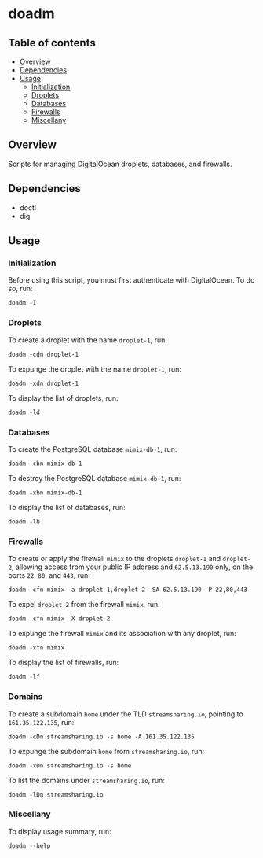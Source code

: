 doadm
=====


<a name="toc">Table of contents</a>
-----------------------------------

- [Overview](#overview)
- [Dependencies](#dependencies)
- [Usage](#usage)
  + [Initialization](#init)
  + [Droplets](#droplets)
  + [Databases](#databases)
  + [Firewalls](#firewalls)
  + [Miscellany](#miscellany)


<a name="overview">Overview</a>
-------------------------------

Scripts for managing DigitalOcean droplets, databases, and firewalls.


<a name="dependencies">Dependencies</a>
---------------------------------------

- doctl
- dig


<a name="usage">Usage</a>
-------------------------

### <a name="init">Initialization</a>

Before using this script, you must first authenticate with DigitalOcean. To do so, run:

    doadm -I


### <a name="droplets">Droplets</a>

To create a droplet with the name `droplet-1`, run:

    doadm -cdn droplet-1

To expunge the droplet with the name `droplet-1`, run:

    doadm -xdn droplet-1

To display the list of droplets, run:

    doadm -ld


### <a name="databases">Databases</a>

To create the PostgreSQL database `mimix-db-1`, run:

    doadm -cbn mimix-db-1

To destroy the PostgreSQL database `mimix-db-1`, run:

    doadm -xbn mimix-db-1

To display the list of databases, run:

    doadm -lb


### <a name="firewalls">Firewalls</a>

To create or apply the firewall `mimix` to the droplets `droplet-1` and `droplet-2`,
allowing access from your public IP address and `62.5.13.190` only, on the ports `22`, `80`, and
`443`, run:

    doadm -cfn mimix -a droplet-1,droplet-2 -SA 62.5.13.190 -P 22,80,443

To expel `droplet-2` from the firewall `mimix`, run:

    doadm -cfn mimix -X droplet-2

To expunge the firewall `mimix` and its association with any droplet, run:

    doadm -xfn mimix

To display the list of firewalls, run:

    doadm -lf


### <a name="domains">Domains</a>

To create a subdomain `home` under the TLD `streamsharing.io`, pointing to `161.35.122.135`, run:

    doadm -cDn streamsharing.io -s home -A 161.35.122.135

To expunge the subdomain `home` from `streamsharing.io`, run:

    doadm -xDn streamsharing.io -s home

To list the domains under `streamsharing.io`, run:

    doadm -lDn streamsharing.io


### <a name="miscellany">Miscellany</a>

To display usage summary, run:

    doadm --help
